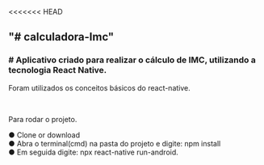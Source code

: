 <<<<<<< HEAD
<h2>"# calculadora-Imc" </h2>

<h3># Aplicativo criado para realizar o cálculo de IMC, utilizando a tecnologia React Native. </h3>

<p>Foram utilizados os conceitos básicos do react-native. </p> <br/>

Para rodar o projeto.

● Clone or download <br/>
● Abra o terminal(cmd) na pasta do projeto e digite: npm install <br/>
● Em seguida digite: npx react-native run-android. <br/>





